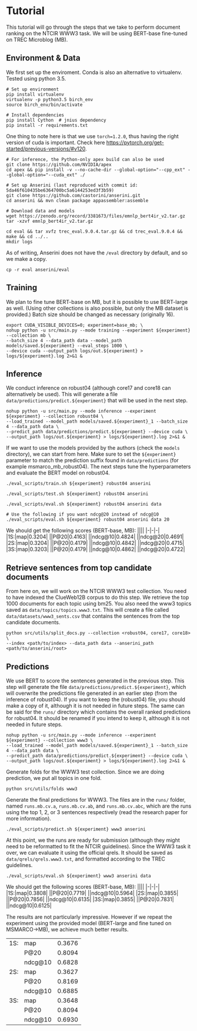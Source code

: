 # Tutorial

This tutorial will go through the steps that we take to perform document ranking on the NTCIR WWW3 task.
We will be using BERT-base fine-tuned on TREC Microblog (MB).

 
## Environment & Data

We first set up the enviroment. Conda is also an alternative to virtualenv. Tested using python 3.5.
```
# Set up environment
pip install virtualenv
virtualenv -p python3.5 birch_env
source birch_env/bin/activate

# Install dependencies
pip install Cython  # jnius dependency
pip install -r requirements.txt
```

One thing to note here is that we use `torch=1.2.0`, thus having the right version of cuda is important. Check here <https://pytorch.org/get-started/previous-versions/#v120>.
```
# For inference, the Python-only apex build can also be used
git clone https://github.com/NVIDIA/apex
cd apex && pip install -v --no-cache-dir --global-option="--cpp_ext" --global-option="--cuda_ext" ./

# Set up Anserini (last reproduced with commit id: 5da46f610435be6364700bc5a6144253ed3f3b59)
git clone https://github.com/castorini/anserini.git
cd anserini && mvn clean package appassembler:assemble

# Download data and models
wget https://zenodo.org/record/3381673/files/emnlp_bert4ir_v2.tar.gz
tar -xzvf emnlp_bert4ir_v2.tar.gz

cd eval && tar xvfz trec_eval.9.0.4.tar.gz && cd trec_eval.9.0.4 && make && cd ../..
mkdir logs
```

As of writing, Anserini does not have the `/eval` directory by default, and so we make a copy.
```
cp -r eval anserini/eval
```

## Training

We plan to fine tune BERT-base on MB, but it is possible to use BERT-large as well. (Using other collections is also possible, but only the MB dataset is provided.)
Batch size should be changed as necessary (originally 16).
```
export CUDA_VISIBLE_DEVICES=0; experiment=base_mb; \
nohup python -u src/main.py --mode training --experiment ${experiment} --collection mb \
--batch_size 4 --data_path data --model_path models/saved.${experiment} --eval_steps 1000 \
--device cuda --output_path logs/out.${experiment} > logs/${experiment}.log 2>&1 &
```


## Inference

We conduct inference on robust04 (although core17 and core18 can alternatively be used).
This will generate a file `data/predictions/predict.${experiment}` that will be used in the next step.
```
nohup python -u src/main.py --mode inference --experiment ${experiment} --collection robust04 \
--load_trained --model_path models/saved.${experiment}_1 --batch_size 4 --data_path data \
--predict_path data/predictions/predict.${experiment} --device cuda \
--output_path logs/out.${experiment} > logs/${experiment}.log 2>&1 &
```

If we want to use the models provided by the authors (check the `models` directory), we can start from here.
Make sure to set the `${experiment}` parameter to match the prediction suffix found in `data/predictions` (for example msmarco_mb_robust04).
The next steps tune the hyperparameters and evaluate the BERT model on robust04.
```
./eval_scripts/train.sh ${experiment} robust04 anserini

./eval_scripts/test.sh ${experiment} robust04 anserini

./eval_scripts/eval.sh ${experiment} robust04 anserini data

# Use the following if you want ndcg@20 instead of ndcg@10
./eval_scripts/eval.sh ${experiment} robust04 anserini data 20
```

We should get the following scores (BERT-base, MB):
||||
|-|-|-|
|1S:|map|0.3204|
||P@20|0.4163|
||ndcg@10|0.4824|
||ndcg@20|0.4691|
|2S:|map|0.3204|
||P@20|0.4179|
||ndcg@10|0.4842|
||ndcg@20|0.4715|
|3S:|map|0.3203|
||P@20|0.4179|
||ndcg@10|0.4862|
||ndcg@20|0.4722|

## Retrieve sentences from top candidate documents

From here on, we will work on the NTCIR WWW3 test collection.
You need to have indexed the ClueWeb12B corpus to do this step. We retrieve the top 1000 documents for each topic using bm25.
You also need the www3 topics saved as `data/topics/topics.www3.txt`.
This will create a file called `data/datasets/www3_sents.csv` that contains the sentences from the top candidate documents.
```
python src/utils/split_docs.py --collection <robust04, core17, core18> \
--index <path/to/index> --data_path data --anserini_path <path/to/anserini/root>
```

## Predictions

We use BERT to score the sentences generated in the previous step.
This step will generate the file `data/predictions/predict.${experiment}`, which will overwrite the predictions file generated in an earlier step (from the inference of robust04). If you want to keep the (robust04) file, you should make a copy of it, although it is not needed in future steps.
The same can be said for the `runs/` directory which contains the overall ranked predictions for robust04. It should be renamed if you intend to keep it, although it is not needed in future steps.
```
nohup python -u src/main.py --mode inference --experiment ${experiment} --collection www3 \
--load_trained --model_path models/saved.${experiment}_1 --batch_size 4 --data_path data \
--predict_path data/predictions/predict.${experiment} --device cuda \
--output_path logs/out.${experiment} > logs/${experiment}.log 2>&1 &
```

Generate folds for the WWW3 test collection. Since we are doing prediction, we put all topics in one fold.
```
python src/utils/folds www3
```


Generate the final predictions for WWW3. The files are in the `runs/` folder, named `runs.mb.cv.a`, `runs.mb.cv.ab`, and `runs.mb.cv.abc`, which are the runs using the top 1, 2, or 3 sentences respectively (read the research paper for more information).
```
./eval_scripts/predict.sh ${experiment} www3 anserini
```

At this point, we the runs are ready for submission (although they might need to be reformatted to fit the NTCIR guidelines). Since the WWW3 task it over, we can evaluate it using the official qrels. It should be saved as `data/qrels/qrels.www3.txt`, and formatted according to the TREC guidelines.
```
./eval_scripts/eval.sh ${experiment} www3 anserini data
```

We should get the following scores (BERT-base, MB):
||||
|-|-|-|
|1S:|map|0.3808|
||P@20|0.7719|
||ndcg@10|0.5964|
|2S:|map|0.3855|
||P@20|0.7856|
||ndcg@10|0.6135|
|3S:|map|0.3855|
||P@20|0.7831|
||ndcg@10|0.6125|

The results are not particularly impressive. However if we repeat the experiment using the provided model (BERT-large and fine tuned on MSMARCO-\>MB), we achieve much better results.

||||
|-|-|-|
|1S:|map|0.3676|
||P@20|0.8094|
||ndcg@10|0.6828|
|2S:|map|0.3627|
||P@20|0.8169|
||ndcg@10|0.6885|
|3S:|map|0.3648|
||P@20|0.8094|
||ndcg@10|0.6930|
